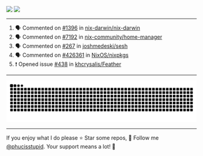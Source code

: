 ![](https://github-readme-stats.vercel.app/api?username=phucisstupid&show_icons=true&theme=catppuccin_mocha)
![](https://streak-stats.demolab.com?user=phucisstupid&theme=catppuccin_mocha)

---

<!--START_SECTION:activity-->
1. 🗣 Commented on [#1396](https://github.com/nix-darwin/nix-darwin/pull/1396#issuecomment-3114374773) in [nix-darwin/nix-darwin](https://github.com/nix-darwin/nix-darwin)
2. 🗣 Commented on [#7192](https://github.com/nix-community/home-manager/issues/7192#issuecomment-3111823400) in [nix-community/home-manager](https://github.com/nix-community/home-manager)
3. 🗣 Commented on [#267](https://github.com/joshmedeski/sesh/issues/267#issuecomment-3111816288) in [joshmedeski/sesh](https://github.com/joshmedeski/sesh)
4. 🗣 Commented on [#426361](https://github.com/NixOS/nixpkgs/pull/426361#issuecomment-3095126041) in [NixOS/nixpkgs](https://github.com/NixOS/nixpkgs)
5. ❗ Opened issue [#438](https://github.com/khcrysalis/Feather/issues/438) in [khcrysalis/Feather](https://github.com/khcrysalis/Feather)
<!--END_SECTION:activity-->

---

<picture>
  <source media="(prefers-color-scheme: dark)" srcset="https://raw.githubusercontent.com/phucisstupid/phucisstupid/output/github-contribution-grid-snake-dark.svg">
  <source media="(prefers-color-scheme: light)" srcset="https://raw.githubusercontent.com/phucisstupid/phucisstupid/output/github-contribution-grid-snake.svg">
  <img alt="GitHub Contribution Grid Snake" src="https://raw.githubusercontent.com/phucisstupid/phucisstupid/output/github-contribution-grid-snake.svg">
</picture>

---

If you enjoy what I do please ⭐ Star some repos, 👤 Follow me [@phucisstupid](https://github.com/phucisstupid). Your support means a lot! 💙

